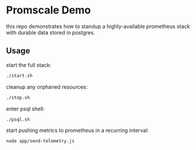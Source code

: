 # Promscale Demo

this repo demonstrates how to standup a highly-available prometheus stack with durable data stored in postgres.

## Usage

start the full stack:

```sh
./start.sh
```

cleanup any orphaned resources:

```sh
./stop.sh
```

enter psql shell:

```sh
./psql.sh
```

start pushing metrics to prometheus in a recurring interval:

```sh
node app/send-telemetry.js
```
